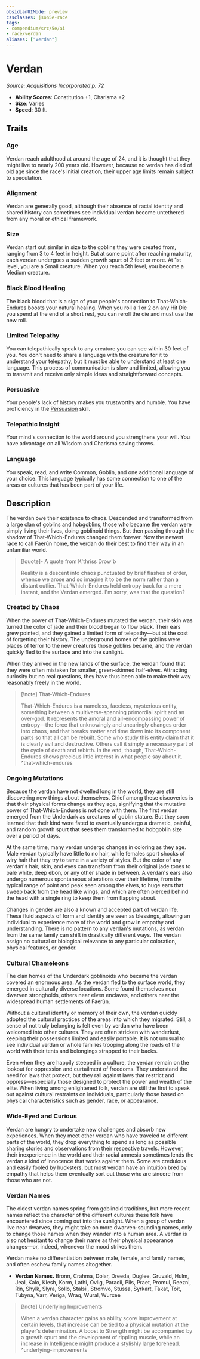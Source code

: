 ```yaml
---
obsidianUIMode: preview
cssclasses: json5e-race
tags:
- compendium/src/5e/ai
- race/verdan
aliases: ["Verdan"]
---
```

# Verdan
*Source: Acquisitions Incorporated p. 72*  

- **Ability Scores**: Constitution +1, Charisma +2
- **Size**: Varies
- **Speed**: 30 ft.

## Traits

### Age

Verdan reach adulthood at around the age of 24, and it is thought that they might live to nearly 200 years old. However, because no verdan has died of old age since the race's initial creation, their upper age limits remain subject to speculation.

### Alignment

Verdan are generally good, although their absence of racial identity and shared history can sometimes see individual verdan become untethered from any moral or ethical framework.

### Size

Verdan start out similar in size to the goblins they were created from, ranging from 3 to 4 feet in height. But at some point after reaching maturity, each verdan undergoes a sudden growth spurt of 2 feet or more. At 1st level, you are a Small creature. When you reach 5th level, you become a Medium creature.

### Black Blood Healing

The black blood that is a sign of your people's connection to That-Which-Endures boosts your natural healing. When you roll a 1 or 2 on any Hit Die you spend at the end of a short rest, you can reroll the die and must use the new roll.

### Limited Telepathy

You can telepathically speak to any creature you can see within 30 feet of you. You don't need to share a language with the creature for it to understand your telepathy, but it must be able to understand at least one language. This process of communication is slow and limited, allowing you to transmit and receive only simple ideas and straightforward concepts.

### Persuasive

Your people's lack of history makes you trustworthy and humble. You have proficiency in the [Persuasion](/Systems/5e/rules/skills.md#Persuasion) skill.

### Telepathic Insight

Your mind's connection to the world around you strengthens your will. You have advantage on all Wisdom and Charisma saving throws.

### Language

You speak, read, and write Common, Goblin, and one additional language of your choice. This language typically has some connection to one of the areas or cultures that has been part of your life.

## Description

The verdan owe their existence to chaos. Descended and transformed from a large clan of goblins and hobgoblins, those who became the verdan were simply living their lives, doing goblinoid things. But then passing through the shadow of That-Which-Endures changed them forever. Now the newest race to call Faerûn home, the verdan do their best to find their way in an unfamiliar world.

> [!quote]- A quote from K'thriss Drow'b  
> 
> Reality is a descent into chaos punctuated by brief flashes of order, whence we arose and so imagine it to be the norm rather than a distant outlier. That-Which-Endures held entropy back for a mere instant, and the Verdan emerged. I'm sorry, was that the question?

### Created by Chaos

When the power of That-Which-Endures mutated the verdan, their skin was turned the color of jade and their blood began to flow black. Their ears grew pointed, and they gained a limited form of telepathy—but at the cost of forgetting their history. The underground homes of the goblins were places of terror to the new creatures those goblins became, and the verdan quickly fled to the surface and into the sunlight.

When they arrived in the new lands of the surface, the verdan found that they were often mistaken for smaller, green-skinned half-elves. Attracting curiosity but no real questions, they have thus been able to make their way reasonably freely in the world.

> [!note] That-Which-Endures
> 
> That-Which-Endures is a nameless, faceless, mysterious entity, something between a multiverse-spanning primordial spirit and an over-god. It represents the amoral and all-encompassing power of entropy—the force that unknowingly and uncaringly changes order into chaos, and that breaks matter and time down into its component parts so that all can be rebuilt. Some who study this entity claim that it is clearly evil and destructive. Others call it simply a necessary part of the cycle of death and rebirth. In the end, though, That-Which-Endures shows precious little interest in what people say about it.
^that-which-endures

### Ongoing Mutations

Because the verdan have not dwelled long in the world, they are still discovering new things about themselves. Chief among these discoveries is that their physical forms change as they age, signifying that the mutative power of That-Which-Endures is not done with them. The first verdan emerged from the Underdark as creatures of goblin stature. But they soon learned that their kind were fated to eventually undergo a dramatic, painful, and random growth spurt that sees them transformed to hobgoblin size over a period of days.

At the same time, many verdan undergo changes in coloring as they age. Male verdan typically have little to no hair, while females sport shocks of wiry hair that they try to tame in a variety of styles. But the color of any verdan's hair, skin, and eyes can transform from their original jade tones to pale white, deep ebon, or any other shade in between. A verdan's ears also undergo numerous spontaneous alterations over their lifetime, from the typical range of point and peak seen among the elves, to huge ears that sweep back from the head like wings, and which are often pierced behind the head with a single ring to keep them from flapping about.

Changes in gender are also a known and accepted part of verdan life. These fluid aspects of form and identity are seen as blessings, allowing an individual to experience more of the world and grow in empathy and understanding. There is no pattern to any verdan's mutations, as verdan from the same family can shift in drastically different ways. The verdan assign no cultural or biological relevance to any particular coloration, physical features, or gender.

### Cultural Chameleons

The clan homes of the Underdark goblinoids who became the verdan covered an enormous area. As the verdan fled to the surface world, they emerged in culturally diverse locations. Some found themselves near dwarven strongholds, others near elven enclaves, and others near the widespread human settlements of Faerûn.

Without a cultural identity or memory of their own, the verdan quickly adopted the cultural practices of the areas into which they migrated. Still, a sense of not truly belonging is felt even by verdan who have been welcomed into other cultures. They are often stricken with wanderlust, keeping their possessions limited and easily portable. It is not unusual to see individual verdan or whole families trooping along the roads of the world with their tents and belongings strapped to their backs.

Even when they are happily steeped in a culture, the verdan remain on the lookout for oppression and curtailment of freedoms. They understand the need for laws that protect, but they rail against laws that restrict and oppress—especially those designed to protect the power and wealth of the elite. When living among enlightened folk, verdan are still the first to speak out against cultural restraints on individuals, particularly those based on physical characteristics such as gender, race, or appearance.

### Wide-Eyed and Curious

Verdan are hungry to undertake new challenges and absorb new experiences. When they meet other verdan who have traveled to different parts of the world, they drop everything to spend as long as possible sharing stories and observations from their respective travels. However, their inexperience in the world and their racial amnesia sometimes lends the verdan a kind of innocence that works against them. Some are credulous and easily fooled by hucksters, but most verdan have an intuition bred by empathy that helps them eventually sort out those who are sincere from those who are not.

### Verdan Names

The oldest verdan names spring from goblinoid traditions, but more recent names reflect the character of the different cultures these folk have encountered since coming out into the sunlight. When a group of verdan live near dwarves, they might take on more dwarven-sounding names, only to change those names when they wander into a human area. A verdan is also not hesitant to change their name as their physical appearance changes—or, indeed, whenever the mood strikes them.

Verdan make no differentiation between male, female, and family names, and often eschew family names altogether.

- **Verdan Names.** Bronn, Crahma, Dolar, Dreeda, Duglee, Gruvald, Hulm, Jeal, Kalo, Klesh, Korm, Lathi, Ovlig, Paracii, Pils, Praet, Promul, Reezni, Rin, Shylk, Slyra, Sollo, Stalsii, Stromvo, Stussa, Syrkart, Takat, Toit, Tubyna, Varr, Veriga, Wraq, Wural, Wurxee  

> [!note] Underlying Improvements
> 
> When a verdan character gains an ability score improvement at certain levels, that increase can be tied to a physical mutation at the player's determination. A boost to Strength might be accompanied by a growth spurt and the development of rippling muscle, while an increase in Intelligence might produce a stylishly large forehead.
^underlying-improvements